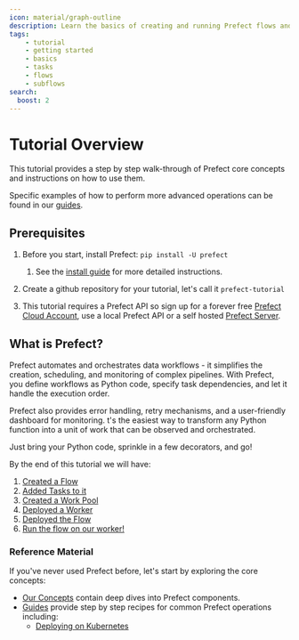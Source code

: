 ```yaml
---
icon: material/graph-outline
description: Learn the basics of creating and running Prefect flows and tasks.
tags:
    - tutorial
    - getting started
    - basics
    - tasks
    - flows
    - subflows
search:
  boost: 2
---
```

# Tutorial Overview

This tutorial provides a step by step walk-through of Prefect core concepts and instructions on how to use them.

Specific examples of how to perform more advanced operations can be found in our [guides](/guides/).

## Prerequisites

1. Before you start, install Prefect: `pip install -U prefect`
      1. See the [install guide](/getting-started/installation/) for more detailed instructions.

2. Create a github repository for your tutorial, let's call it `prefect-tutorial`

3. This tutorial requires a Prefect API so sign up for a forever free [Prefect Cloud Account](https://app.prefect.cloud/), use a local Prefect API or a self hosted [Prefect Server](/host/).

## What is Prefect?

Prefect automates and orchestrates data workflows - it simplifies the creation, scheduling, and monitoring of complex pipelines. With Prefect, you define workflows as Python code, specify task dependencies, and let it handle the execution order.

Prefect also provides error handling, retry mechanisms, and a user-friendly dashboard for monitoring. t's the easiest way to transform any Python function into a unit of work that can be observed and orchestrated.

Just bring your Python code, sprinkle in a few decorators, and go!

By the end of this tutorial we will have:

1. [Created a Flow](/tutorial/flows/)
2. [Added Tasks to it](/tutorial/tasks/)
3. [Created a Work Pool](/tutorial/deployments/)
4. [Deployed a Worker](/tutorial/deployments/)
5. [Deployed the Flow](/tutorial/deploying/)
6. [Run the flow on our worker!](/tutorial/deployments/)


### Reference Material
If you've never used Prefect before, let's start by exploring the core concepts:

- [Our Concepts](/concepts/) contain deep dives into Prefect components.
- [Guides](/guides/) provide step by step recipes for common Prefect operations including:
    - [Deploying on Kubernetes](/guides/deployment/helm-worker/)